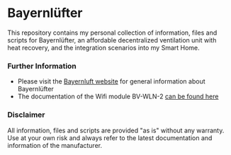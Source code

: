 # Bayernlüfter

This repository contains my personal collection of information, files and scripts for Bayernlüfter, an affordable decentralized ventilation unit with heat recovery, and the integration scenarios into my Smart Home.


### Further Information

- Please visit the [Bayernluft website](https://www.bayernluft.de) for general information about Bayernlüfter
- The documentation of the Wifi module BV-WLN-2 [can be found here](https://www.bayernluft.de/de/detaildat/BV-WLN-2.pdf)


### Disclaimer

All information, files and scripts are provided "as is" without any warranty. Use at your own risk and always refer to the latest documentation and information of the manufacturer.
